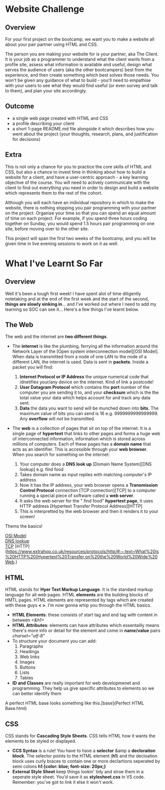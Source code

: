 # Website Challenge

## Overview

For your first project on the bootcamp, we want you to make a website all about your pair partner using HTML and CSS.

The person you are making your website for is your partner, aka The Client. It is your job as a programmer to understand what the client wants from a profile site, assess what information is available and useful, design what serves the audience of users (aka the other bootcampers) best from the experience, and then create something which best solves those needs. You won't be given any guidance of what to build - you'll need to empathise with your users to see what they would find useful (or even survey and talk to them), and plan your site accordingly.

## Outcome

- a single web page created with HTML and CSS
- a profile describing your client
- a short 1-page README.md file alongside it which describes how you went about the project (your thoughts, research, plans, and justification for decisions)

## Extra

This is not only a chance for you to practice the core skills of HTML and CSS, but also a chance to invest time in thinking about how to build a website for a client, and have a user-centric approach - a key learning objective of the course. You will need to actively communicate with the client to find out everything you need in order to design and build a website which represents them to the rest of the cohort.

Although you will each have an individual repository in which to make the website, there is nothing stopping you pair programming with your partner on the project. Organise your time so that you can spend an equal amount of time on each project. For example, if you spend three hours coding together on Sunday, you would spend 1.5 hours pair programming on one site, before moving over to the other site.

This project will span the first two weeks of the bootcamp, and you will be given time in live evening sessions to work on it as well.

# What I've Learnt So Far 

## Overview

 Well it's been a tough first week! I have spent alot of time diligently notetaking and at the end of the first week and the start of the second, **things are slowly sinking in**... and I've worked out where I need to add my learning so SOC can see it... Here's a few things I've learnt below. 
 
 ## The Web 

The web and the internet are **two different things**. 

* The **internet** is like the plumbing, ferrying all the information around the Network Layer of the [Open system interconnection model][OSI Model]. When data is transmitted from a node of one LAN to the node of a different LAN, the internet is used. Data is sent in **packets**. Inside a packet you will find:

  1. **Internet Protocol or IP Address** the unique numerical code that idnetifies your/any device on the internet. Kind of link a postcode!
  2. **User Datagram Protocol** which contains the **port** number of the computer you are sending it to, and your **checksum** which is the the total value your data which helps account for and track any data sent. 
  4. **Data** the data you want to send will be munched down into **bits**. The maximum value of bits you can send is 16 e.g. 9999999999999999. Any **overflow** will _not_ be transmitted. 

* The **web** is a collection of pages that sit on top of the internet. It is a single page of **hypertext** that links to other pages and forms a huge web of interconnected information, information which is stored across millions of computers. Each of these pages has a **domain name** that acts as an identifier. This is accessible through your **web browser**. 
  When you search for something on the internet: 

  1. Your computer does a **DNS look up** [Domain Name System][DNS lookup] e.g. find food
  2. Takes domain name as input replies with matching computer's IP address
  3. Now it has the IP address, your web browser opens a **Transmission Control Protocol** connection [TCP connection][TCP] to a computer running a special piece of   software called a **web server**.
  4. It asks the web server for the " find food" **hypertext page**, it uses HTTP address [Hypertext Transfer Protocol Address][HTTP]  
  5. This is interpretted by the web browser and then it renders it to your screen! 

Thems the basics! 

[OSI Model](https://www.cloudflare.com/en-gb/learning/ddos/glossary/open-systems-interconnection-model-osi/)  
[DNS lookup](https://www.cloudflare.com/en-gb/learning/dns/what-is-dns/)  
[TCP](https://en.wikipedia.org/wiki/Transmission_Control_Protocol)
[HTTP](https://www.extrahop.co.uk/resources/protocols/http/#:~:text=What%20is%20HTTP%20(Hypertext%20Transfer,on%20the%20World%20Wide%20Web.)
 
 ## HTML
 
HTML stands for **Hyer Text Markup Language**. It is the standard markup language for all web pages. HTML **elements** are the building blocks of HMTL pages. HTML elements are represented by tags which are created with these guys **< >**. I'm now gonna whip you through the HTML basics. 

* **HTML Elements**: these consists of start tag and end tag with content in between _<&h1>_
* **HTML Attributes**: elements can have attributes which essentailly means there's more info or detail for the element and come in **name/value** pairs   _charset="utf-8"_
* To structure your document you can add:
  1. Paragraphs
  2. Headings
  3. Web links
  4. Images
  5. Buttons
  6. Lists
  7. Tables 
* **ID and Classes** are really important for web developmenet and programming. They help us give specific attributes to elements so we can better identify them

A perfect HTML base looks something like this.[base](Perfect HTML Base.html)

 ## CSS
 
CSS stands for **Cascading Style Sheets**. CSS tells HTML how it wants the elements to be styled or displayed. 

* **CCS Syntax** is a rule! You have to have a **selector** &amp a **decloraiton block**. The selector points to the HTML element (**h1**) and the decloation block uses curly braces to contain one or more declartions seperated by semi colons **h1 {color: blue; font-size: 20px;}** 
* **External Style Sheet** keep things lookin' tidy and stroe them in a seperate style sheet. You'd save it as **stylesheet.css** in VS code. Remember: you've got   to link it else it won't work. 
 

